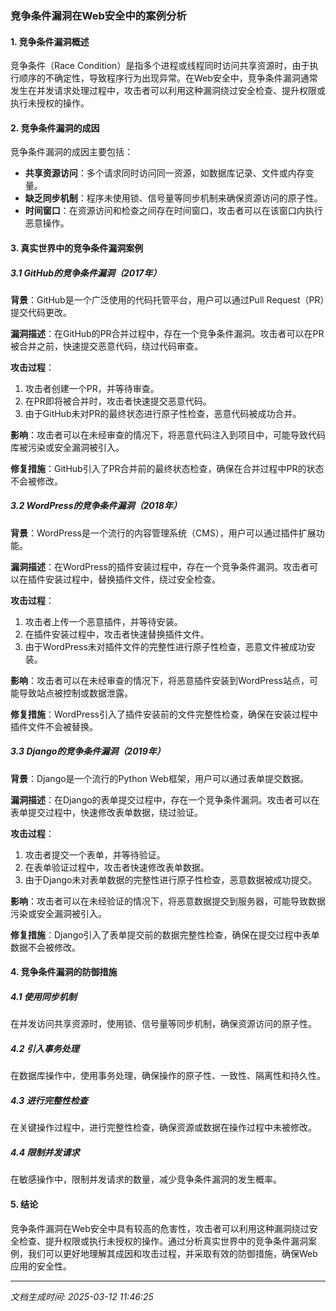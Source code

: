 ### 竞争条件漏洞在Web安全中的案例分析

#### 1. 竞争条件漏洞概述

竞争条件（Race Condition）是指多个进程或线程同时访问共享资源时，由于执行顺序的不确定性，导致程序行为出现异常。在Web安全中，竞争条件漏洞通常发生在并发请求处理过程中，攻击者可以利用这种漏洞绕过安全检查、提升权限或执行未授权的操作。

#### 2. 竞争条件漏洞的成因

竞争条件漏洞的成因主要包括：
- **共享资源访问**：多个请求同时访问同一资源，如数据库记录、文件或内存变量。
- **缺乏同步机制**：程序未使用锁、信号量等同步机制来确保资源访问的原子性。
- **时间窗口**：在资源访问和检查之间存在时间窗口，攻击者可以在该窗口内执行恶意操作。

#### 3. 真实世界中的竞争条件漏洞案例

##### 3.1 GitHub的竞争条件漏洞（2017年）

**背景**：GitHub是一个广泛使用的代码托管平台，用户可以通过Pull Request（PR）提交代码更改。

**漏洞描述**：在GitHub的PR合并过程中，存在一个竞争条件漏洞。攻击者可以在PR被合并之前，快速提交恶意代码，绕过代码审查。

**攻击过程**：
1. 攻击者创建一个PR，并等待审查。
2. 在PR即将被合并时，攻击者快速提交恶意代码。
3. 由于GitHub未对PR的最终状态进行原子性检查，恶意代码被成功合并。

**影响**：攻击者可以在未经审查的情况下，将恶意代码注入到项目中，可能导致代码库被污染或安全漏洞被引入。

**修复措施**：GitHub引入了PR合并前的最终状态检查，确保在合并过程中PR的状态不会被修改。

##### 3.2 WordPress的竞争条件漏洞（2018年）

**背景**：WordPress是一个流行的内容管理系统（CMS），用户可以通过插件扩展功能。

**漏洞描述**：在WordPress的插件安装过程中，存在一个竞争条件漏洞。攻击者可以在插件安装过程中，替换插件文件，绕过安全检查。

**攻击过程**：
1. 攻击者上传一个恶意插件，并等待安装。
2. 在插件安装过程中，攻击者快速替换插件文件。
3. 由于WordPress未对插件文件的完整性进行原子性检查，恶意文件被成功安装。

**影响**：攻击者可以在未经审查的情况下，将恶意插件安装到WordPress站点，可能导致站点被控制或数据泄露。

**修复措施**：WordPress引入了插件安装前的文件完整性检查，确保在安装过程中插件文件不会被替换。

##### 3.3 Django的竞争条件漏洞（2019年）

**背景**：Django是一个流行的Python Web框架，用户可以通过表单提交数据。

**漏洞描述**：在Django的表单提交过程中，存在一个竞争条件漏洞。攻击者可以在表单提交过程中，快速修改表单数据，绕过验证。

**攻击过程**：
1. 攻击者提交一个表单，并等待验证。
2. 在表单验证过程中，攻击者快速修改表单数据。
3. 由于Django未对表单数据的完整性进行原子性检查，恶意数据被成功提交。

**影响**：攻击者可以在未经验证的情况下，将恶意数据提交到服务器，可能导致数据污染或安全漏洞被引入。

**修复措施**：Django引入了表单提交前的数据完整性检查，确保在提交过程中表单数据不会被修改。

#### 4. 竞争条件漏洞的防御措施

##### 4.1 使用同步机制

在并发访问共享资源时，使用锁、信号量等同步机制，确保资源访问的原子性。

##### 4.2 引入事务处理

在数据库操作中，使用事务处理，确保操作的原子性、一致性、隔离性和持久性。

##### 4.3 进行完整性检查

在关键操作过程中，进行完整性检查，确保资源或数据在操作过程中未被修改。

##### 4.4 限制并发请求

在敏感操作中，限制并发请求的数量，减少竞争条件漏洞的发生概率。

#### 5. 结论

竞争条件漏洞在Web安全中具有较高的危害性，攻击者可以利用这种漏洞绕过安全检查、提升权限或执行未授权的操作。通过分析真实世界中的竞争条件漏洞案例，我们可以更好地理解其成因和攻击过程，并采取有效的防御措施，确保Web应用的安全性。

---

*文档生成时间: 2025-03-12 11:46:25*




















